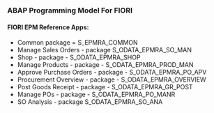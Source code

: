 ### ABAP Programming Model For FIORI

#### FIORI EPM Reference Apps:
* Common package = S_EPMRA_COMMON 
* Manage Sales Orders - package S_ODATA_EPMRA_SO_MAN
* Shop - package - S_ODATA_EPMRA_SHOP
* Manage Products - package - S_ODATA_EPMRA_PROD_MAN
* Approve Purchase Orders - package - S_ODATA_EPMRA_PO_APV
* Procurement Overview - package - S_ODATA_EPMRA_OVERVIEW
* Post Goods Receipt - package - S_ODATA_EPMRA_GR_POST
* Manage POs -  package - S_ODATA_EPMRA_PO_MANR
* SO Analysis - package S_ODATA_EPMRA_SO_ANA
